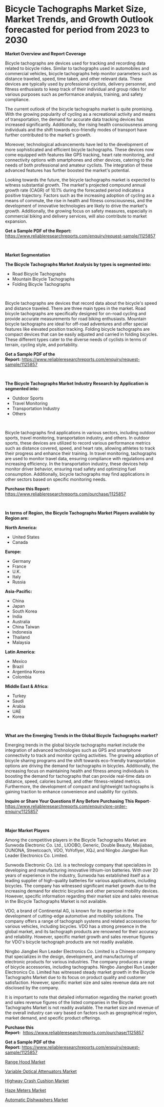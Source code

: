 <p><h1>Bicycle Tachographs Market Size, Market Trends, and Growth Outlook forecasted for period from 2023 to 2030</h1></p><p><strong>Market Overview and Report Coverage</strong></p>
<p><p>Bicycle tachographs are devices used for tracking and recording data related to bicycle rides. Similar to tachographs used in automobiles and commercial vehicles, bicycle tachographs help monitor parameters such as distance traveled, speed, time taken, and other relevant data. These devices are typically used by professional cyclists, delivery personnel, and fitness enthusiasts to keep track of their individual and group rides for various purposes such as performance analysis, training, and safety compliance.</p><p>The current outlook of the bicycle tachographs market is quite promising. With the growing popularity of cycling as a recreational activity and means of transportation, the demand for accurate data tracking devices has increased significantly. Additionally, the rising health consciousness among individuals and the shift towards eco-friendly modes of transport have further contributed to the market's growth.</p><p>Moreover, technological advancements have led to the development of more sophisticated and efficient bicycle tachographs. These devices now come equipped with features like GPS tracking, heart rate monitoring, and connectivity options with smartphones and other devices, catering to the needs of both professional and amateur cyclists. The integration of these advanced features has further boosted the market's potential.</p><p>Looking towards the future, the bicycle tachographs market is expected to witness substantial growth. The market's projected compound annual growth rate (CAGR) of 10.1% during the forecasted period indicates a positive trajectory. Factors such as the increasing adoption of cycling as a means of commute, the rise in health and fitness consciousness, and the development of innovative technologies are likely to drive the market's growth. Additionally, the growing focus on safety measures, especially in commercial biking and delivery services, will also contribute to market expansion.</p></p>
<p><strong>Get a Sample PDF of the Report:</strong> <a href="https://www.reliableresearchreports.com/enquiry/request-sample/1125857">https://www.reliableresearchreports.com/enquiry/request-sample/1125857</a></p>
<p>&nbsp;</p>
<p><strong>Market Segmentation</strong></p>
<p><strong>The Bicycle Tachographs Market Analysis by types is segmented into:</strong></p>
<p><ul><li>Road Bicycle Tachographs</li><li>Mountain Bicycle Tachographs</li><li>Folding Bicycle Tachographs</li></ul></p>
<p>&nbsp;</p>
<p><p>Bicycle tachographs are devices that record data about the bicycle's speed and distance traveled. There are three main types in the market. Road bicycle tachographs are specifically designed for on-road cycling and provide accurate measurements for road biking enthusiasts. Mountain bicycle tachographs are ideal for off-road adventures and offer special features like elevated position tracking. Folding bicycle tachographs are compact devices that can be easily adjusted and carried in folding bicycles. These different types cater to the diverse needs of cyclists in terms of terrain, cycling style, and portability.</p></p>
<p><strong>Get a Sample PDF of the Report:</strong>&nbsp;<a href="https://www.reliableresearchreports.com/enquiry/request-sample/1125857">https://www.reliableresearchreports.com/enquiry/request-sample/1125857</a></p>
<p>&nbsp;</p>
<p><strong>The Bicycle Tachographs Market Industry Research by Application is segmented into:</strong></p>
<p><ul><li>Outdoor Sports</li><li>Travel Monitoring</li><li>Transportation Industry</li><li>Others</li></ul></p>
<p>&nbsp;</p>
<p><p>Bicycle tachographs find applications in various sectors, including outdoor sports, travel monitoring, transportation industry, and others. In outdoor sports, these devices are utilized to record various performance metrics such as distance covered, speed, and heart rate, allowing athletes to track their progress and enhance their training. In travel monitoring, tachographs are used to monitor travel data, ensuring compliance with regulations and increasing efficiency. In the transportation industry, these devices help monitor driver behavior, ensuring road safety and optimizing fuel consumption. Additionally, bicycle tachographs may find applications in other sectors based on specific monitoring needs.</p></p>
<p><strong>Purchase this Report:</strong>&nbsp; <a href="https://www.reliableresearchreports.com/purchase/1125857">https://www.reliableresearchreports.com/purchase/1125857</a></p>
<p>&nbsp;</p>
<p><strong>In terms of Region, the Bicycle Tachographs Market Players available by Region are:</strong></p>
<p>
    <p> <strong> North America: </strong>
        <ul>
            <li>United States</li>
            <li>Canada</li>
        </ul>
        </p> 
    <p> <strong> Europe: </strong>
        <ul>
            <li>Germany</li>
            <li>France</li>
            <li>U.K.</li>
            <li>Italy</li>
            <li>Russia</li>
        </ul>
        </p> 
    <p> <strong> Asia-Pacific: </strong>
        <ul>
            <li>China</li>
            <li>Japan</li>
            <li>South Korea</li>
            <li>India</li>
            <li>Australia</li>
            <li>China Taiwan</li>
            <li>Indonesia</li>
            <li>Thailand</li>
            <li>Malaysia</li>
        </ul>
        </p> 
    <p> <strong> Latin America: </strong>
        <ul>
            <li>Mexico</li>
            <li>Brazil</li>
            <li>Argentina Korea</li>
            <li>Colombia</li>
        </ul>
        </p> 
    <p> <strong> Middle East & Africa: </strong>
        <ul>
            <li>Turkey</li>
            <li>Saudi</li>
            <li>Arabia</li>
            <li>UAE</li>
            <li>Korea</li>
        </ul>
    </p>
    </p>
<p>&nbsp;</p>
<p><strong>What are the Emerging Trends in the Global Bicycle Tachographs market?</strong></p>
<p><p>Emerging trends in the global bicycle tachographs market include the integration of advanced technologies such as GPS and smartphone connectivity to track and monitor cycling activities. The growing adoption of bicycle sharing programs and the shift towards eco-friendly transportation options are driving the demand for tachographs in bicycles. Additionally, the increasing focus on maintaining health and fitness among individuals is boosting the demand for tachographs that can provide real-time data on distance, speed, calories burned, and other fitness-related metrics. Furthermore, the development of compact and lightweight tachographs is gaining traction to enhance convenience and usability for cyclists.</p></p>
<p><strong>Inquire or Share Your Questions If Any Before Purchasing This Report</strong>- <a href="https://www.reliableresearchreports.com/enquiry/pre-order-enquiry/1125857">https://www.reliableresearchreports.com/enquiry/pre-order-enquiry/1125857</a></p>
<p>&nbsp;</p>
<p><strong>Major Market Players</strong></p>
<p><p>Among the competitive players in the Bicycle Tachographs Market are Sunwoda Electronic Co. Ltd., LIOOBO, Generic, Double Beauty, Maijiabao, OUNONA, Streetcoach, VDO, YoYoflyer, XQJ, and Ningbo Jiangbei Run Leader Electronics Co. Limited. </p><p>Sunwoda Electronic Co. Ltd. is a technology company that specializes in developing and manufacturing innovative lithium-ion batteries. With over 20 years of experience in the industry, Sunwoda has established itself as a leading supplier of high-quality batteries for various applications, including bicycles. The company has witnessed significant market growth due to the increasing demand for electric bicycles and other personal mobility devices. However, specific information regarding their market size and sales revenue in the Bicycle Tachographs Market is not available.</p><p>VDO, a brand of Continental AG, is known for its expertise in the development of cutting-edge automotive and mobility solutions. The company offers a range of tachograph systems and related accessories for various vehicles, including bicycles. VDO has a strong presence in the global market, and its tachograph products are renowned for their accuracy and reliability. However, specific market growth and sales revenue figures for VDO's bicycle tachograph products are not readily available.</p><p>Ningbo Jiangbei Run Leader Electronics Co. Limited is a Chinese company that specializes in the design, development, and manufacturing of electronic products for various industries. The company produces a range of bicycle accessories, including tachographs. Ningbo Jiangbei Run Leader Electronics Co. Limited has witnessed steady market growth in the Bicycle Tachographs Market due to its focus on product quality and customer satisfaction. However, specific market size and sales revenue data are not disclosed by the company.</p><p>It is important to note that detailed information regarding the market growth and sales revenue figures of the listed companies in the Bicycle Tachographs Market is not readily available. The market size and revenue of the overall industry can vary based on factors such as geographical region, market demand, and specific product offerings.</p></p>
<p><strong>Purchase this Report:</strong>&nbsp;&nbsp;<a href="https://www.reliableresearchreports.com/purchase/1125857">https://www.reliableresearchreports.com/purchase/1125857</a></p>
<p></p>
<p><strong>Get a Sample PDF of the Report:</strong>&nbsp;<a href="https://www.reliableresearchreports.com/enquiry/request-sample/1125857">https://www.reliableresearchreports.com/enquiry/request-sample/1125857</a></p>
<p><p><a href="https://www.linkedin.com/pulse/range-hood-market-size-growth-forecast-from-2023-2030-uc5he/">Range Hood Market</a></p><p><a href="https://www.linkedin.com/pulse/variable-optical-attenuators-market-challenges-opportunities-gzuce/">Variable Optical Attenuators Market</a></p><p><a href="https://github.com/BryceTownsendr/Market-Research-Report-List-2/blob/main/highway-crash-cushion-market.md">Highway Crash Cushion Market</a></p><p><a href="https://medium.com/@brandonramos59/analyzing-haze-meters-market-global-industry-perspective-and-forecast-2023-to-2030-e0e491def2cc">Haze Meters Market</a></p><p><a href="https://medium.com/@christopherbennett19/analyzing-automatic-dishwashers-market-global-industry-perspective-and-forecast-2023-to-2030-6ecd11b03c9c">Automatic Dishwashers Market</a></p></p>